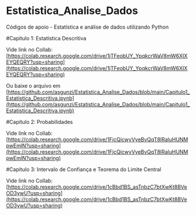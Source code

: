 # Estatistica_Analise_Dados
Códigos de apoio - Estatística e análise de dados utilizando Python


#Capítulo 1: Estatística Descritiva

Vide link no Collab: [https://colab.research.google.com/drive/1jTFeobUY_YpqkcrWaV8mW6XIXEYQEQRY?usp=sharing](https://colab.research.google.com/drive/1jTFeobUY_YpqkcrWaV8mW6XIXEYQEQRY?usp=sharing)

Ou baixe o arquivo em
[https://github.com/asgunzi/Estatistica_Analise_Dados/blob/main/Capitulo1_Estatistica_Descritiva.ipynb](https://github.com/asgunzi/Estatistica_Analise_Dados/blob/main/Capitulo1_Estatistica_Descritiva.ipynb)


#Capítulo 2: Probabilidades

Vide link no Collab: [https://colab.research.google.com/drive/1FjcQicwyVyeBvQqT8lRaluHUNMpwEmlN?usp=sharing](https://colab.research.google.com/drive/1FjcQicwyVyeBvQqT8lRaluHUNMpwEmlN?usp=sharing)

#Capítulo 3: Intervalo de Confiança e Teorema do Limite Central

Vide link no Collab: [https://colab.research.google.com/drive/1cBbd1BS_asTnbzC7btXwKt8BVeOD3ywU?usp=sharing](https://colab.research.google.com/drive/1cBbd1BS_asTnbzC7btXwKt8BVeOD3ywU?usp=sharing)






